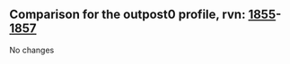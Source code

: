 ## Comparison for the outpost0 profile, rvn: [1855](https://github.com/PRO100KatYT/FortniteProfileRevisions/tree/main/profiles/outpost0/1855%20outpost0.json)-[1857](https://github.com/PRO100KatYT/FortniteProfileRevisions/tree/main/profiles/outpost0/1857%20outpost0.json)

No changes
